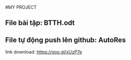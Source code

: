 #MY PROJECT
## File bài tập: BTTH.odt
## File tự động push lên github: AutoRes
link download: https://goo.gl/xUzP7e 

